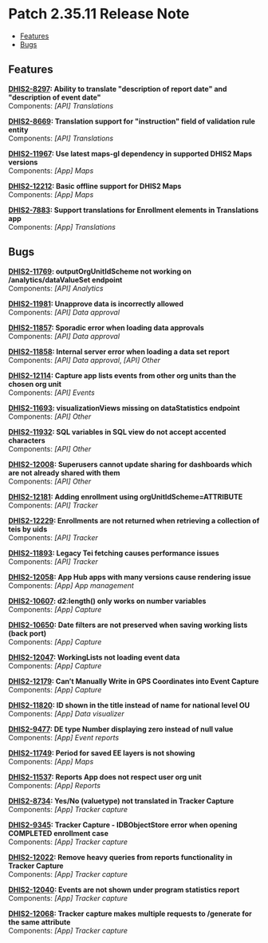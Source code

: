 # Patch 2.35.11 Release Note

- [Features](#features)
- [Bugs](#bugs)

## Features

**[DHIS2-8297](https://jira.dhis2.org/browse/DHIS2-8297): Ability to translate "description of report date" and "description of event date"**  
Components: _[API] Translations_

**[DHIS2-8669](https://jira.dhis2.org/browse/DHIS2-8669): Translation support for "instruction" field of validation rule entity**  
Components: _[API] Translations_

**[DHIS2-11967](https://jira.dhis2.org/browse/DHIS2-11967): Use latest maps-gl dependency in supported DHIS2 Maps versions**  
Components: _[App] Maps_

**[DHIS2-12212](https://jira.dhis2.org/browse/DHIS2-12212): Basic offline support for DHIS2 Maps**  
Components: _[App] Maps_

**[DHIS2-7883](https://jira.dhis2.org/browse/DHIS2-7883): Support translations for Enrollment elements in Translations app**  
Components: _[App] Translations_

## Bugs

**[DHIS2-11769](https://jira.dhis2.org/browse/DHIS2-11769): outputOrgUnitIdScheme not working on /analytics/dataValueSet endpoint**  
Components: _[API] Analytics_

**[DHIS2-11981](https://jira.dhis2.org/browse/DHIS2-11981): Unapprove data is incorrectly allowed**  
Components: _[API] Data approval_

**[DHIS2-11857](https://jira.dhis2.org/browse/DHIS2-11857): Sporadic error when loading data approvals**  
Components: _[API] Data approval_

**[DHIS2-11858](https://jira.dhis2.org/browse/DHIS2-11858): Internal server error when loading a data set report**  
Components: _[API] Data approval_, _[API] Other_

**[DHIS2-12114](https://jira.dhis2.org/browse/DHIS2-12114): Capture app lists events from other org units than the chosen org unit**  
Components: _[API] Events_

**[DHIS2-11693](https://jira.dhis2.org/browse/DHIS2-11693): visualizationViews missing on dataStatistics endpoint**  
Components: _[API] Other_

**[DHIS2-11932](https://jira.dhis2.org/browse/DHIS2-11932): SQL variables in SQL view do not accept accented characters**  
Components: _[API] Other_

**[DHIS2-12008](https://jira.dhis2.org/browse/DHIS2-12008): Superusers cannot update sharing for dashboards which are not already shared with them**  
Components: _[API] Other_

**[DHIS2-12181](https://jira.dhis2.org/browse/DHIS2-12181): Adding enrollment using orgUnitIdScheme=ATTRIBUTE**  
Components: _[API] Tracker_

**[DHIS2-12229](https://jira.dhis2.org/browse/DHIS2-12229): Enrollments are not returned when retrieving a collection of teis by uids**  
Components: _[API] Tracker_

**[DHIS2-11893](https://jira.dhis2.org/browse/DHIS2-11893): Legacy Tei fetching causes performance issues**  
Components: _[API] Tracker_

**[DHIS2-12058](https://jira.dhis2.org/browse/DHIS2-12058): App Hub apps with many versions cause rendering issue**  
Components: _[App] App management_

**[DHIS2-10607](https://jira.dhis2.org/browse/DHIS2-10607): d2:length() only works on number variables**  
Components: _[App] Capture_

**[DHIS2-10650](https://jira.dhis2.org/browse/DHIS2-10650): Date filters are not preserved when saving working lists (back port)**  
Components: _[App] Capture_

**[DHIS2-12047](https://jira.dhis2.org/browse/DHIS2-12047): WorkingLists not loading event data**  
Components: _[App] Capture_

**[DHIS2-12179](https://jira.dhis2.org/browse/DHIS2-12179): Can’t Manually Write in GPS Coordinates into Event Capture**  
Components: _[App] Capture_

**[DHIS2-11820](https://jira.dhis2.org/browse/DHIS2-11820): ID shown in the title instead of name for national level OU**  
Components: _[App] Data visualizer_

**[DHIS2-9477](https://jira.dhis2.org/browse/DHIS2-9477): DE type Number displaying zero instead of null value**  
Components: _[App] Event reports_

**[DHIS2-11749](https://jira.dhis2.org/browse/DHIS2-11749): Period for saved EE layers is not showing**  
Components: _[App] Maps_

**[DHIS2-11537](https://jira.dhis2.org/browse/DHIS2-11537): Reports App does not respect user org unit**  
Components: _[App] Reports_

**[DHIS2-8734](https://jira.dhis2.org/browse/DHIS2-8734): Yes/No (valuetype) not translated in Tracker Capture**  
Components: _[App] Tracker capture_

**[DHIS2-9345](https://jira.dhis2.org/browse/DHIS2-9345): Tracker Capture - IDBObjectStore error when opening COMPLETED enrollment case**  
Components: _[App] Tracker capture_

**[DHIS2-12022](https://jira.dhis2.org/browse/DHIS2-12022): Remove heavy queries from reports functionality in Tracker Capture**  
Components: _[App] Tracker capture_

**[DHIS2-12040](https://jira.dhis2.org/browse/DHIS2-12040): Events are not shown under program statistics report**  
Components: _[App] Tracker capture_

**[DHIS2-12068](https://jira.dhis2.org/browse/DHIS2-12068): Tracker capture makes multiple requests to /generate for the same attribute**  
Components: _[App] Tracker capture_

